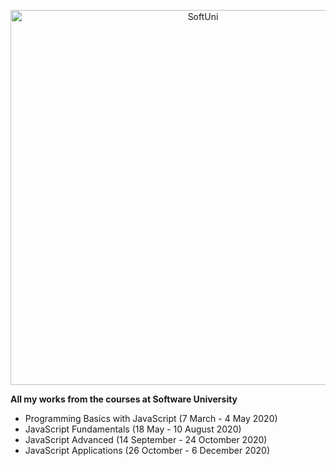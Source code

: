 <p align="center">
<a href="https://softuni.bg/">
<img border="0" alt="SoftUni" src="https://softuni.bg/content/images/svg-logos/software-university-logo.svg" width="600" >
</a>
</p>


<p><strong>All my works from the courses at Software University</strong></p>

- Programming Basics with JavaScript (7 March - 4 May 2020)
- JavaScript Fundamentals (18 May - 10 August 2020)
- JavaScript Advanced (14 September - 24 Octomber 2020)
- JavaScript Applications (26 Octomber - 6 December 2020)
